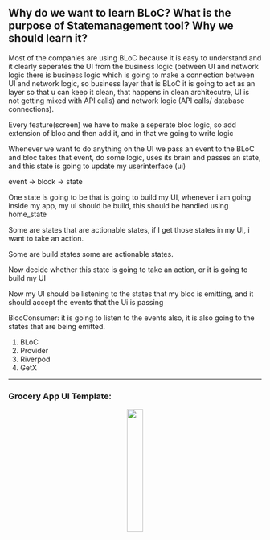 ## Why do we want to learn BLoC? What is the purpose of Statemanagement tool? Why we should learn it?
Most of the companies are using BLoC because it is easy to understand and it clearly seperates the UI from the business logic (between UI and network logic there is business logic which is going to make a connection between UI and network logic, so business layer that is BLoC it is going to act as an layer so that u can keep it clean, that happens in clean architecutre, UI is not getting mixed with API calls) and network logic (API calls/ database connections). 

Every feature(screen) we have to make a seperate bloc logic, so add extension of bloc and then add it, and in that we going to write logic

Whenever we want to do anything on the UI we pass an event to the BLoC and bloc takes that event, do some logic, uses its brain and passes an state, and this state is going to update my userinterface (ui)

event -> block -> state

One state is going to be that is going to build my UI, whenever i am going inside my app, my ui should be build, this should be handled using home_state

Some are states that are actionable states, if I get those states in my UI, i want to take an action.

Some are build states some are actionable states.

Now decide whether this state is going to take an action, or it is going to build my UI

Now my UI should be listening to the states that my bloc is emitting, and it should accept the events that the Ui is passing

BlocConsumer: it is going to listen to the events also, it is also going to the states that are being emitted. 

1) BLoC
2) Provider
3) Riverpod
4) GetX
***
### Grocery App UI Template:
<p align="center" width="50%">
    <img width="25%" src="https://github.com/user-attachments/assets/7414caf3-24f7-4a31-beba-617cccb6060c">
</p>

